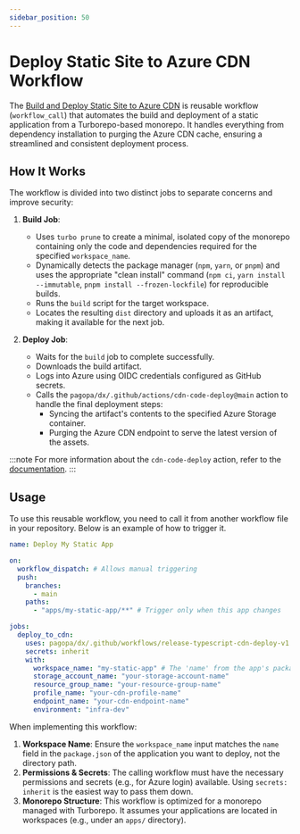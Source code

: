 ```yaml
---
sidebar_position: 50
---
```


# Deploy Static Site to Azure CDN Workflow

The
[Build and Deploy Static Site to Azure CDN](https://github.com/pagopa/dx/tree/main/.github/workflows/release-typescript-cdn-deploy-v1.yaml)
is reusable workflow (`workflow_call`) that automates the build and deployment
of a static application from a Turborepo-based monorepo. It handles everything
from dependency installation to purging the Azure CDN cache, ensuring a
streamlined and consistent deployment process.

## How It Works

The workflow is divided into two distinct jobs to separate concerns and improve
security:

1. **Build Job**:
   - Uses `turbo prune` to create a minimal, isolated copy of the monorepo
     containing only the code and dependencies required for the specified
     `workspace_name`.
   - Dynamically detects the package manager (`npm`, `yarn`, or `pnpm`) and uses
     the appropriate "clean install" command (`npm ci`,
     `yarn install --immutable`, `pnpm install --frozen-lockfile`) for
     reproducible builds.
   - Runs the `build` script for the target workspace.
   - Locates the resulting `dist` directory and uploads it as an artifact,
     making it available for the next job.

2. **Deploy Job**:
   - Waits for the `build` job to complete successfully.
   - Downloads the build artifact.
   - Logs into Azure using OIDC credentials configured as GitHub secrets.
   - Calls the `pagopa/dx/.github/actions/cdn-code-deploy@main` action to handle
     the final deployment steps:
     - Syncing the artifact's contents to the specified Azure Storage container.
     - Purging the Azure CDN endpoint to serve the latest version of the assets.

:::note For more information about the `cdn-code-deploy` action, refer to the
[documentation](./cdn-deploy.md). :::

## Usage

To use this reusable workflow, you need to call it from another workflow file in
your repository. Below is an example of how to trigger it.

```yaml
name: Deploy My Static App

on:
  workflow_dispatch: # Allows manual triggering
  push:
    branches:
      - main
    paths:
      - "apps/my-static-app/**" # Trigger only when this app changes

jobs:
  deploy_to_cdn:
    uses: pagopa/dx/.github/workflows/release-typescript-cdn-deploy-v1.yaml@main # Path to the reusable workflow
    secrets: inherit
    with:
      workspace_name: "my-static-app" # The 'name' from the app's package.json
      storage_account_name: "your-storage-account-name"
      resource_group_name: "your-resource-group-name"
      profile_name: "your-cdn-profile-name"
      endpoint_name: "your-cdn-endpoint-name"
      environment: "infra-dev"
```

When implementing this workflow:

1. **Workspace Name**: Ensure the `workspace_name` input matches the `name`
   field in the `package.json` of the application you want to deploy, not the
   directory path.
2. **Permissions & Secrets**: The calling workflow must have the necessary
   permissions and secrets (e.g., for Azure login) available. Using
   `secrets: inherit` is the easiest way to pass them down.
3. **Monorepo Structure**: This workflow is optimized for a monorepo managed
   with Turborepo. It assumes your applications are located in workspaces (e.g.,
   under an `apps/` directory).
